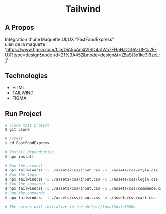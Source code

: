 <h1 align="center">Tailwind</h1>

## A Propos ##

Intégration d'une Maquette UI/UX "FastFoodExpress"<br>
Lien de la maquette :
'https://www.figma.com/file/DiA5bAm4VISO4a1Wa7FHnH/CODA-UI-%2F-UX?type=design&node-id=21%3A452&mode=design&t=ZBaSt3x1ke3l9zeL-1'


## Technologies ##


- HTML
- TAILWIND
- FIGMA

## Run Project ##

```bash
# Clone this project
$ git clone

# Access
$ cd FastFoodExpress

# Install dependencies
$ npm install

# Run the accueil
$ npx tailwindcss -i ./assets/css/input.css -o ./assets/css/style.css --watch
# Run the login
$ npx tailwindcss -i ./assets/css/input.css -o ./assets/css/login.css --watch
# Run the commande
$ npx tailwindcss -i ./assets/css/input.css -o ./assets/css/commande.css --watch
# Run the commande
$ npx tailwindcss -i ./assets/css/input.css -o ./assets/css/cart.css --watch

# The server will initialize in the <http://localhost:3000>
```
